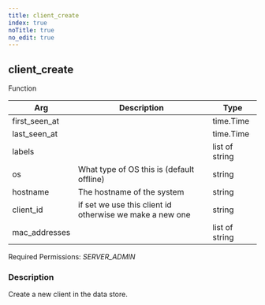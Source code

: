 ```yaml
---
title: client_create
index: true
noTitle: true
no_edit: true
---
```




<div class="vql_item"></div>


## client_create
<span class='vql_type pull-right page-header'>Function</span>



<div class="vqlargs"></div>

Arg | Description | Type
----|-------------|-----
first_seen_at||time.Time
last_seen_at||time.Time
labels||list of string
os|What type of OS this is (default offline)|string
hostname|The hostname of the system|string
client_id|if set we use this client id otherwise we make a new one|string
mac_addresses||list of string

Required Permissions: 
<i class="linkcolour label pull-right label-success">SERVER_ADMIN</i>

### Description

Create a new client in the data store.

